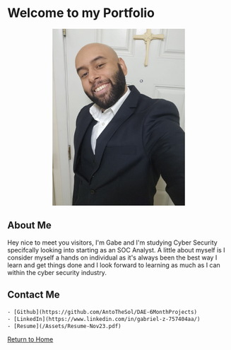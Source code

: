 # Welcome to my Portfolio

<p align="center">
  <img src="assets/Headshot.jpg" alt="My photo" width="300">
</p>

## About Me

Hey nice to meet you visitors, I'm Gabe and I'm studying Cyber Security specifcally looking into starting as an SOC Analyst. A little about myself is I consider myself a hands on individual as it's always been the best way I learn and get things done and I look forward to learning as much as I can within the cyber security industry.

## Contact Me

    - [Github](https://github.com/AntoTheSol/DAE-6MonthProjects)
    - [LinkedIn](https://www.linkedin.com/in/gabriel-z-757404aa/)
    - [Resume](/Assets/Resume-Nov23.pdf)


[Return to Home](./index.md)